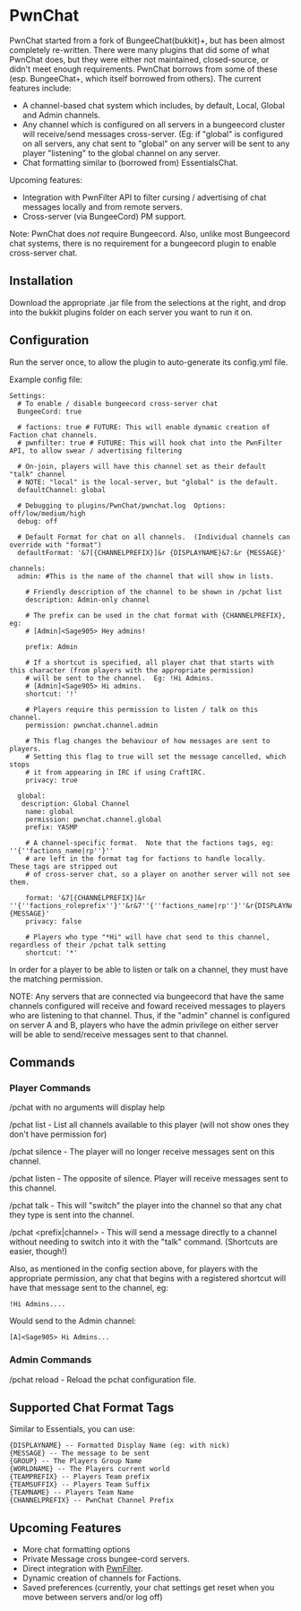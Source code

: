 # PwnChat


PwnChat started from a fork of BungeeChat(bukkit)+, but has been almost completely re-written.  There were many plugins that did some of what PwnChat does, but they were either not maintained, closed-source, or didn't meet enough requirements.  PwnChat borrows from some of these (esp. BungeeChat+, which itself borrowed from others).  The current features include:

* A channel-based chat system which includes, by default, Local, Global and Admin channels.
* Any channel which is configured on all servers in a bungeecord cluster will receive/send messages cross-server. (Eg: if "global" is configured on all servers, any chat sent to "global" on any server will be sent to any player "listening" to the global channel on any server.
* Chat formatting similar to (borrowed from) EssentialsChat.

Upcoming features:
* Integration with PwnFilter API to filter cursing / advertising of chat messages locally and from remote servers.
* Cross-server (via BungeeCord) PM support.


Note: PwnChat does *not* require Bungeecord.  Also, unlike most Bungeecord chat systems, there is no requirement for a bungeecord plugin to enable cross-server chat.

## Installation


Download the appropriate .jar file from the selections at the right, and drop into the bukkit plugins folder on each server you want to run it on.

## Configuration


Run the server once, to allow the plugin to auto-generate its config.yml file.

Example config file:

    Settings:
      # To enable / disable bungeecord cross-server chat
      BungeeCord: true

      # factions: true # FUTURE: This will enable dynamic creation of Faction chat channels.
      # pwnfilter: true # FUTURE: This will hook chat into the PwnFilter API, to allow swear / advertising filtering

      # On-join, players will have this channel set as their default "talk" channel
      # NOTE: "local" is the local-server, but "global" is the default.
      defaultChannel: global

      # Debugging to plugins/PwnChat/pwnchat.log  Options: off/low/medium/high
      debug: off

      # Default Format for chat on all channels.  (Individual channels can override with "format")
      defaultFormat: '&7[{CHANNELPREFIX}]&r {DISPLAYNAME}&7:&r {MESSAGE}'

    channels:
      admin: #This is the name of the channel that will show in lists.

        # Friendly description of the channel to be shown in /pchat list
        description: Admin-only channel

        # The prefix can be used in the chat format with {CHANNELPREFIX}, eg:
        # [Admin]<Sage905> Hey admins!

        prefix: Admin

        # If a shortcut is specified, all player chat that starts with this character (from players with the appropriate permission)
        # will be sent to the channel.  Eg: !Hi Admins.
        # [Admin]<Sage905> Hi admins.
        shortcut: '!'

        # Players require this permission to listen / talk on this channel.
        permission: pwnchat.channel.admin

        # This flag changes the behaviour of how messages are sent to players.
        # Setting this flag to true will set the message cancelled, which stops
        # it from appearing in IRC if using CraftIRC.
        privacy: true

      global:
       description: Global Channel
        name: global
        permission: pwnchat.channel.global
        prefix: YASMP

        # A channel-specific format.  Note that the factions tags, eg: ''{''factions_name|rp''}''
        # are left in the format tag for factions to handle locally.  These tags are stripped out
        # of cross-server chat, so a player on another server will not see them.

        format: '&7[{CHANNELPREFIX}]&r ''{''factions_roleprefix''}''&r&7''{''factions_name|rp''}''&r{DISPLAYNAME}&7:&r {MESSAGE}'
        privacy: false

        # Players who type "*Hi" will have chat send to this channel, regardless of their /pchat talk setting
        shortcut: '*'


In order for a player to be able to listen or talk on a channel, they must have the matching permission.

NOTE: Any servers that are connected via bungeecord that have the same channels configured will receive and foward received messages to players who are listening to that channel.  Thus, if the "admin" channel is configured on server A and B, players who have the admin privilege on either server will be able to send/receive messages sent to that channel.

## Commands

### Player Commands

/pchat with no arguments will display help

/pchat list - List all channels available to this player (will not show ones they don't have permission for)

/pchat silence <channel>  - The player will no longer receive messages sent on this channel.

/pchat listen <channel> - The opposite of silence.  Player will receive messages sent to this channel.

/pchat talk <channel> - This will "switch" the player into the channel so that any chat they type is sent into the channel.

/pchat <prefix|channel> <message> - This will send a message directly to a channel without needing to switch into it with the "talk" command. (Shortcuts are easier, though!)

Also, as mentioned in the config section above, for players with the appropriate permission, any chat that begins with a registered shortcut will have that message sent to the channel, eg:

    !Hi Admins....

Would send to the Admin channel:

    [A]<Sage905> Hi Admins...
 
### Admin Commands


/pchat reload - Reload the pchat configuration file.

## Supported Chat Format Tags

Similar to Essentials, you can use:

    {DISPLAYNAME} -- Formatted Display Name (eg: with nick)
    {MESSAGE} -- The message to be sent
    {GROUP} -- The Players Group Name
    {WORLDNAME} -- The Players current world
    {TEAMPREFIX} -- Players Team prefix
    {TEAMSUFFIX} -- Players Team Suffix
    {TEAMNAME} -- Players Team Name
    {CHANNELPREFIX} -- PwnChat Channel Prefix


## Upcoming Features

* More chat formatting options
* Private Message cross bungee-cord servers.
* Direct integration with [PwnFilter](http://dev.bukkit.org/bukkit-plugins/pwnfilter "PwnFilter").
* Dynamic creation of channels for Factions.
* Saved preferences (currently, your chat settings get reset when you move between servers and/or log off)